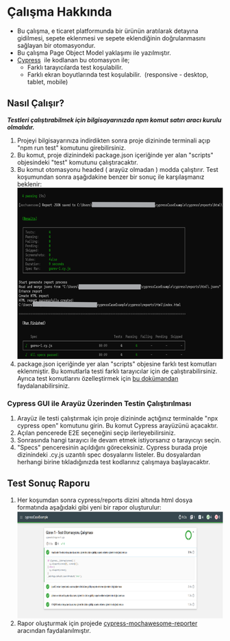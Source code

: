 # Çalışma Hakkında

- Bu çalışma, e ticaret platformunda bir ürünün aratılarak detayına gidilmesi, sepete eklenmesi ve sepete eklendiğinin doğrulanmasını sağlayan bir otomasyondur. 
- Bu çalışma Page Object Model yaklaşımı ile yazılmıştır.
- [Cypress](https://docs.cypress.io/guides/overview/why-cypress "https://docs.cypress.io/guides/overview/why-cypress açmak için ctrl-klik")  ile kodlanan bu otomasyon ile;
    - Farklı tarayıcılarda test koşulabilir. 
    - Farklı ekran boyutlarında test koşulabilir.  (responsive - desktop, tablet, mobile) 

## Nasıl Çalışır?

***Testleri çalıştırabilmek için bilgisayarınızda npm komut satırı aracı kurulu olmalıdır.***

1.  Projeyi bilgisayarınıza indirdikten sonra proje dizininde terminali açıp "npm run test" komutunu girebilirsiniz. 
2.  Bu komut, proje dizinindeki package.json içeriğinde yer alan "scripts" objesindeki "test" komutunu çalıştıracaktır.
3.  Bu komut otomasyonu headed ( arayüz olmadan ) modda çalıştırır. Test koşumundan sonra aşağıdakine benzer bir sonuç ile karşılaşmanız beklenir: <img src="cypress\fixtures\images\image.png" alt="20d1477ae8e5b533bab45b88eb169034.png" width="681" height="400">
4.  package.json içeriğinde yer alan "scripts" objesine farklı test komutları eklenmiştir. Bu komutlarla testi farklı tarayıcılar için de çalıştırabilirsiniz. Ayrıca test komutlarını özelleştirmek için [bu dokümandan](https://docs.cypress.io/guides/guides/command-line) faydalanabilirsiniz.

### Cypress GUI ile Arayüz Üzerinden Testin Çalıştırılması 
1. Arayüz ile testi çalıştırmak için proje dizininde açtığınız terminalde "npx cypress open" komutunu girin. Bu komut Cypress arayüzünü açacaktır.
2. Açılan pencerede E2E seçeneğini seçip ilerleyebilirsiniz.
3. Sonrasında hangi tarayıcı ile devam etmek istiyorsanız o tarayıcıyı seçin.
4. "Specs" penceresinin açıldığını göreceksiniz. Cypress burada proje dizinindeki .cy.js uzantılı spec dosyalarını listeler. Bu dosyalardan herhangi birine tıkladığınızda test kodlarınız çalışmaya başlayacaktır. 

## Test Sonuç Raporu

1.  Her koşumdan sonra cypress/reports dizini altında html dosya formatında aşağıdaki gibi yeni bir rapor oluşturulur:
    <img src="cypress\fixtures\images\htmlreport.png" alt="cypress\fixtures\images\htmlreport.png" width="713" height="251">
2.  Rapor oluşturmak için projede [cypress-mochawesome-reporter](https://www.npmjs.com/package/cypress-mochawesome-reporter) aracından faydalanılmıştır.
